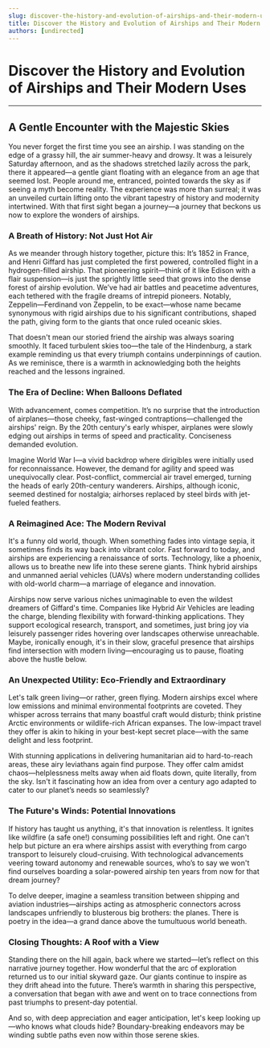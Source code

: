 ```yaml
---
slug: discover-the-history-and-evolution-of-airships-and-their-modern-uses
title: Discover the History and Evolution of Airships and Their Modern Uses
authors: [undirected]
---
```



# Discover the History and Evolution of Airships and Their Modern Uses

---

## A Gentle Encounter with the Majestic Skies

You never forget the first time you see an airship. I was standing on the edge of a grassy hill, the air summer-heavy and drowsy. It was a leisurely Saturday afternoon, and as the shadows stretched lazily across the park, there it appeared—a gentle giant floating with an elegance from an age that seemed lost. People around me, entranced, pointed towards the sky as if seeing a myth become reality. The experience was more than surreal; it was an unveiled curtain lifting onto the vibrant tapestry of history and modernity intertwined. With that first sight began a journey—a journey that beckons us now to explore the wonders of airships.

### A Breath of History: Not Just Hot Air

As we meander through history together, picture this: It’s 1852 in France, and Henri Giffard has just completed the first powered, controlled flight in a hydrogen-filled airship. That pioneering spirit—think of it like Edison with a flair suspension—is just the sprightly little seed that grows into the dense forest of airship evolution. We’ve had air battles and peacetime adventures, each tethered with the fragile dreams of intrepid pioneers. Notably, Zeppelin—Ferdinand von Zeppelin, to be exact—whose name became synonymous with rigid airships due to his significant contributions, shaped the path, giving form to the giants that once ruled oceanic skies.

That doesn't mean our storied friend the airship was always soaring smoothly. It faced turbulent skies too—the tale of the Hindenburg, a stark example reminding us that every triumph contains underpinnings of caution. As we reminisce, there is a warmth in acknowledging both the heights reached and the lessons ingrained.

### The Era of Decline: When Balloons Deflated

With advancement, comes competition. It’s no surprise that the introduction of airplanes—those cheeky, fast-winged contraptions—challenged the airships' reign. By the 20th century's early whisper, airplanes were slowly edging out airships in terms of speed and practicality. Conciseness demanded evolution.

Imagine World War I—a vivid backdrop where dirigibles were initially used for reconnaissance. However, the demand for agility and speed was unequivocally clear. Post-conflict, commercial air travel emerged, turning the heads of early 20th-century wanderers. Airships, although iconic, seemed destined for nostalgia; airhorses replaced by steel birds with jet-fueled feathers.

### A Reimagined Ace: The Modern Revival

It's a funny old world, though. When something fades into vintage sepia, it sometimes finds its way back into vibrant color. Fast forward to today, and airships are experiencing a renaissance of sorts. Technology, like a phoenix, allows us to breathe new life into these serene giants. Think hybrid airships and unmanned aerial vehicles (UAVs) where modern understanding collides with old-world charm—a marriage of elegance and innovation.

Airships now serve various niches unimaginable to even the wildest dreamers of Giffard's time. Companies like Hybrid Air Vehicles are leading the charge, blending flexibility with forward-thinking applications. They support ecological research, transport, and sometimes, just bring joy via leisurely passenger rides hovering over landscapes otherwise unreachable. Maybe, ironically enough, it's in their slow, graceful presence that airships find intersection with modern living—encouraging us to pause, floating above the hustle below.

### An Unexpected Utility: Eco-Friendly and Extraordinary

Let's talk green living—or rather, green flying. Modern airships excel where low emissions and minimal environmental footprints are coveted. They whisper across terrains that many boastful craft would disturb; think pristine Arctic environments or wildlife-rich African expanses. The low-impact travel they offer is akin to hiking in your best-kept secret place—with the same delight and less footprint. 

With stunning applications in delivering humanitarian aid to hard-to-reach areas, these airy leviathans again find purpose. They offer calm amidst chaos—helplessness melts away when aid floats down, quite literally, from the sky. Isn't it fascinating how an idea from over a century ago adapted to cater to our planet’s needs so seamlessly?

### The Future's Winds: Potential Innovations

If history has taught us anything, it's that innovation is relentless. It ignites like wildfire (a safe one!) consuming possibilities left and right. One can't help but picture an era where airships assist with everything from cargo transport to leisurely cloud-cruising. With technological advancements veering toward autonomy and renewable sources, who’s to say we won't find ourselves boarding a solar-powered airship ten years from now for that dream journey?

To delve deeper, imagine a seamless transition between shipping and aviation industries—airships acting as atmospheric connectors across landscapes unfriendly to blusterous big brothers: the planes. There is poetry in the idea—a grand dance above the tumultuous world beneath.

### Closing Thoughts: A Roof with a View

Standing there on the hill again, back where we started—let’s reflect on this narrative journey together. How wonderful that the arc of exploration returned us to our initial skyward gaze. Our giants continue to inspire as they drift ahead into the future. There’s warmth in sharing this perspective, a conversation that began with awe and went on to trace connections from past triumphs to present-day potential.

And so, with deep appreciation and eager anticipation, let's keep looking up—who knows what clouds hide? Boundary-breaking endeavors may be winding subtle paths even now within those serene skies.